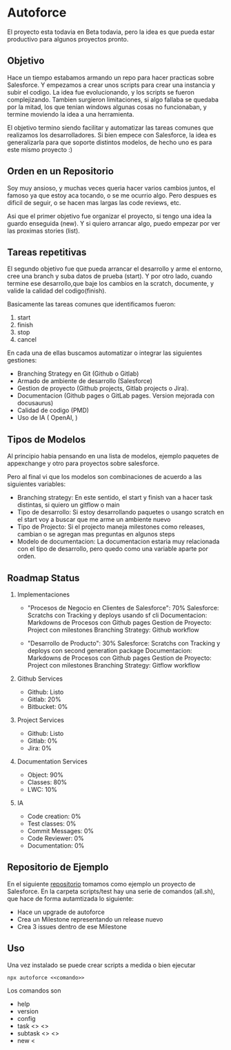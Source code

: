 # Autoforce

El proyecto esta todavia en Beta todavia, pero la idea es que pueda estar productivo para algunos proyectos pronto.


## Objetivo

Hace un tiempo estabamos armando un repo para hacer practicas sobre Salesforce. Y empezamos a crear unos scripts para crear una instancia y subir el codigo. La idea fue evolucionando, y los scripts se fueron complejizando. Tambien surgieron limitaciones, si algo fallaba se quedaba por la mitad, los que tenian windows algunas cosas no funcionaban, y termine moviendo la idea a una herramienta.

El objetivo termino siendo facilitar y automatizar las tareas comunes que realizamos los desarrolladores. Si bien empece con Salesforce, la idea es generalizarla para que soporte distintos modelos, de hecho uno es para este mismo proyecto :)

## Orden en un Repositorio

Soy muy ansioso, y muchas veces queria hacer varios cambios juntos, el famoso ya que estoy aca tocando, o se me ocurrio algo. Pero despues es dificil de seguir, o se hacen mas largas las code reviews, etc.

Asi que el primer objetivo fue organizar el proyecto, si tengo una idea la guardo enseguida (new). Y si quiero arrancar algo, puedo empezar por ver las proximas stories (list). 


## Tareas repetitivas

El segundo objetivo fue que pueda arrancar el desarrollo y arme el entorno, cree una branch y suba datos de prueba (start). Y por otro lado, cuando termine ese desarrollo,que baje los cambios en la scratch, documente, y valide la calidad del codigo(finish).

Basicamente las tareas comunes que identificamos fueron:
1. start
2. finish
3. stop
4. cancel


En cada una de ellas buscamos automatizar o integrar las siguientes gestiones:
- Branching Strategy en Git (Github o Gitlab)
- Armado de ambiente de desarrollo (Salesforce)
- Gestion de proyecto (Github projects, Gitlab projects o Jira).
- Documentacion (Github pages o GitLab pages. Version mejorada con docusaurus)
- Calidad de codigo (PMD)
- Uso de IA ( OpenAI, )

## Tipos de Modelos

Al principio habia pensando en una lista de modelos, ejemplo paquetes de appexchange y otro para proyectos sobre salesforce. 

Pero al final vi que los modelos son combinaciones de acuerdo a las siguientes variables:
- Branching strategy: En este sentido, el start y finish van a hacer task distintas, si quiero un gitflow o main
- Tipo de desarrollo: Si estoy desarrollando paquetes o usango scratch en el start voy a buscar que me arme un ambiente nuevo 
- Tipo de Projecto: Si el projecto maneja milestones como releases, cambian o se agregan mas preguntas en algunos steps
- Modelo de documentacion: La documentacion estaria muy relacionada con el tipo de desarrollo, pero quedo como una variable aparte por orden.


## Roadmap Status

1. Implementaciones
    - "Procesos de Negocio en Clientes de Salesforce": 70%
        Salesforce: Scratchs con Tracking y deploys usando sf cli 
        Documentacion: Markdowns de Procesos con Github pages
        Gestion de Proyecto: Project con milestones
        Branching Strategy: Github workflow

    - "Desarrollo de Producto": 30%
        Salesforce: Scratchs con Tracking y deploys con second generation package 
        Documentacion: Markdowns de Procesos con Github pages
        Gestion de Proyecto: Project con milestones
        Branching Strategy: Gitflow workflow


2. Github Services
    - Github: Listo
    - Gitlab: 20%
    - Bitbucket: 0%

3. Project Services
    - Github: Listo
    - Gitlab: 0%
    - Jira: 0%

4. Documentation Services
    - Object: 90%
    - Classes: 80%
    - LWC: 10%

5. IA
    - Code creation: 0%
    - Test classes: 0%
    - Commit Messages: 0%
    - Code Reviewer: 0%
    - Documentation: 0%


## Repositorio de Ejemplo
En el siguiente [repositorio](https://github.com/sebastianclaros/autoforce-test) tomamos como ejemplo un proyecto de Salesforce. 
En la carpeta scripts/test hay una serie de comandos (all.sh), que hace de forma autamtizada lo siguiente:

* Hace un upgrade de autoforce
* Crea un Milestone representando un release nuevo
* Crea 3 issues dentro de ese Milestone


## Uso

Una vez instalado se puede crear scripts a medida o bien ejecutar 

```
npx autoforce <<comando>>
```

Los comandos son

* help
* version
* config
* task <<taskname>> <<opciones>>
* subtask <<subtaskname>> <<opciones>>
* new <<template>>

Si no se ingresa ningun comando asume que es task

Y si no se ingresan parametros, tiene un modo asistido que los va a ir preguntando. Por ejemplo para el comando new, dara una lista de opciones de acuerdo a los templates.


Hay un proyecto de test para analizar y probar la herramienta. 

https://github.com/sebastianclaros/autoforce-test

La guia del readme sirve de ejemplo.



## Testear una version en forma local

Para hacer un testeo local se puede generar una version nueva. Esto pide un nro de version arma el package en root como autoforce-latest.tgz

```
yarn pack
```

Despues en el repositorio local autoforce-test, hay un script que lo instala. 

```
./scripts/test/upgrade-local.sh
```
